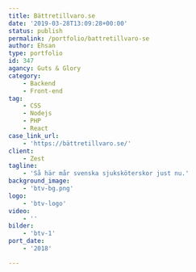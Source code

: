 ```yaml
---
title: Bättretillvaro.se
date: '2019-03-28T13:09:28+00:00'
status: publish
permalink: /portfolio/battretillvaro-se
author: Ehsan
type: portfolio
id: 347
agancy: Guts & Glory
category:
    - Backend
    - Front-end
tag:
    - CSS
    - Nodejs
    - PHP
    - React
case_link_url:
    - 'https://bättretillvaro.se/'
client:
    - Zest
tagline:
    - 'Så här mår svenska sjuksköterskor just nu.'
background_image:
    - 'btv-bg.png'
logo:
    - 'btv-logo'
video:
    - ''
bilder:
    - 'btv-1'
port_date:
    - '2018'

---
```


